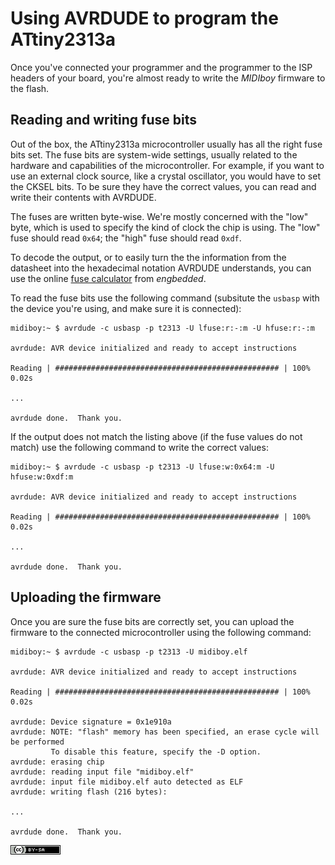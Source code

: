 # Using AVRDUDE to program the ATtiny2313a

Once you've connected your programmer and the programmer to the ISP headers of
your board, you're almost ready to write the _MIDIboy_ firmware to the flash.

## Reading and writing fuse bits

Out of the box, the ATtiny2313a microcontroller usually has all the right
fuse bits set. The fuse bits are system-wide settings, usually related to
the hardware and capabilities of the microcontroller. For example, if you want
to use an external clock source, like a crystal oscillator, you would have to
set the CKSEL bits. To be sure they have the correct values, you can read and
write their contents with AVRDUDE.

The fuses are written byte-wise. We're mostly concerned with the "low" byte,
which is used to specify the kind of clock the chip is using. The "low" fuse
should read `0x64`; the "high" fuse should read `0xdf`.

To decode the output, or to easily turn the the information from the datasheet
into the hexadecimal notation AVRDUDE understands, you can use the online
[fuse calculator](http://www.engbedded.com/fusecalc/) from _engbedded_.

To read the fuse bits use the following command (subsitute the `usbasp` with
the device you're using, and make sure it is connected):

```console
midiboy:~ $ avrdude -c usbasp -p t2313 -U lfuse:r:-:m -U hfuse:r:-:m

avrdude: AVR device initialized and ready to accept instructions

Reading | ################################################## | 100% 0.02s

...

avrdude done.  Thank you.
```

If the output does not match the listing above (if the fuse values do not match)
use the following command to write the correct values:

```console
midiboy:~ $ avrdude -c usbasp -p t2313 -U lfuse:w:0x64:m -U hfuse:w:0xdf:m

avrdude: AVR device initialized and ready to accept instructions

Reading | ################################################## | 100% 0.02s

...

avrdude done.  Thank you.
```

## Uploading the firmware

Once you are sure the fuse bits are correctly set, you can upload the firmware to
the connected microcontroller using the following command:

```console
midiboy:~ $ avrdude -c usbasp -p t2313 -U midiboy.elf

avrdude: AVR device initialized and ready to accept instructions

Reading | ################################################## | 100% 0.02s

avrdude: Device signature = 0x1e910a
avrdude: NOTE: "flash" memory has been specified, an erase cycle will be performed
         To disable this feature, specify the -D option.
avrdude: erasing chip
avrdude: reading input file "midiboy.elf"
avrdude: input file midiboy.elf auto detected as ELF
avrdude: writing flash (216 bytes):

...

avrdude done.  Thank you.
```

![CC BY-SA 4.0](cc-by-sa-80x15.png "Creative Commons Attribution-ShareAlike 4.0 International")
